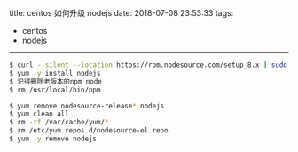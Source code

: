 title: centos 如何升级 nodejs
date: 2018-07-08 23:53:33
tags:
- centos
- nodejs
---


``` bash
$ curl --silent --location https://rpm.nodesource.com/setup_8.x | sudo bash -
$ yum -y install nodejs
$ 记得删除老版本的npm node
$ rm /usr/local/bin/npm
```

``` bash
$ yum remove nodesource-release* nodejs
$ yum clean all
$ rm -rf /var/cache/yum/*
$ rm /etc/yum.repos.d/nodesource-el.repo
$ yum -y remove nodejs
```

